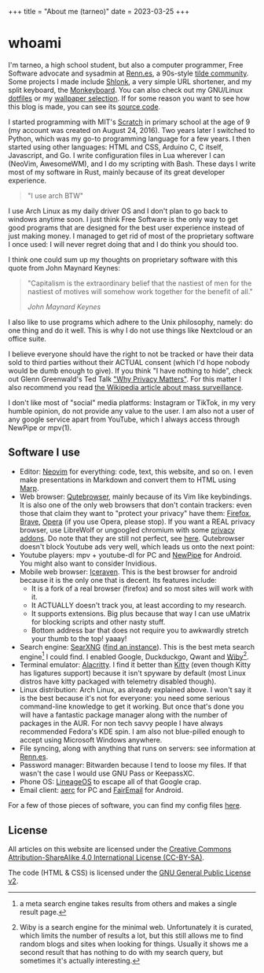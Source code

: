 +++
title = "About me (tarneo)"
date = 2023-03-25
+++

# whoami

I'm tarneo, a high school student, but also a computer programmer, Free Software advocate and sysadmin at [Renn.es](https://renn.es), a 90s-style [tilde community](https://tildeverse.org). Some projects I made include [Shlonk](https://github.com/tarneaux/shlonk), a very simple URL shortener, and my split keyboard, the [Monkeyboard](/posts/split_keyboard/). You can also check out my GNU/Linux [dotfiles](https://github.com/tarneaux/.f) or my [wallpaper selection](https://github.com/tarneaux/wallpapers). If for some reason you want to see how this blog is made, you can see its [source code](https://github.com/tarneaux/tarneo.fr).

I started programming with MIT's [Scratch](https://scratch.mit.edu) in primary school at the age of 9 (my account was created on August 24, 2016). Two years later I switched to Python, which was my go-to programming language for a few years. I then started using other languages: HTML and CSS, Arduino C, C itself, Javascript, and Go. I write configuration files in Lua wherever I can (NeoVim, AwesomeWM), and I do my scripting with Bash. These days I write most of my software in Rust, mainly because of its great developer experience.

> "I use arch BTW"

I use Arch Linux as my daily driver OS and I don't plan to go back to windows anytime soon. I just think Free Software is the only way to get good programs that are designed for the best user experience instead of just making money. I managed to get rid of most of the proprietary software I once used: I will never regret doing that and I do think you should too.

I think one could sum up my thoughts on proprietary software with this quote from John Maynard Keynes:

> "Capitalism is the extraordinary belief that the nastiest of men for the nastiest of motives will somehow work together for the benefit of all."
>
> <cite>John Maynard Keynes</cite>

I also like to use programs which adhere to the Unix philosophy, namely: do one thing and do it well. This is why I do not use things like Nextcloud or an office suite.

I believe everyone should have the right to not be tracked or have their data sold to third parties without their ACTUAL consent (which I'd hope nobody would be dumb enough to give). If you think "I have nothing to hide", check out Glenn Greenwald's Ted Talk ["Why Privacy Matters"](https://iv.renn.es/watch?v=pcSlowAhvUk). For this matter I also recommend you read [the Wikipedia article about mass surveillance](https://en.wikipedia.org/wiki/Mass_surveillance).

I don't like most of "social" media platforms: Instagram or TikTok, in my very humble opinion, do not provide any value to the user. I am also not a user of any google service apart from YouTube, which I always access through NewPipe or mpv(1).

## Software I use

- Editor: [Neovim](https://neovim.io/) for everything: code, text, this website, and so on. I even make presentations in Markdown and convert them to HTML using [Marp](https://marp.app/).
- Web browser: [Qutebrowser](https://qutebrowser.org/), mainly because of its Vim like keybindings. It is also one of the only web browsers that don't contain trackers: even those that claim they want to "protect your privacy" have them: [Firefox](https://digdeeper.neocities.org/articles/mozilla), [Brave](https://spyware.neocities.org/articles/brave), [Opera](https://spyware.neocities.org/articles/opera) (if you use Opera, please stop). If you want a REAL privacy browser, use LibreWolf or ungoogled chromium with some [privacy addons](https://digdeeper.neocities.org/articles/addons). Do note that they are still not perfect, see [here](https://spyware.neocities.org/articles/). Qutebrowser doesn't block Youtube ads very well, which leads us onto the next point:
- Youtube players: mpv + youtube-dl for PC and [NewPipe](https://github.com/TeamNewPipe/NewPipe) for Android. You might also want to consider Invidious.
- Mobile web browser: [Iceraven](https://github.com/fork-maintainers/iceraven-browser). This is the best browser for android because it is the only one that is decent. Its features include:
    - It is a fork of a real browser (firefox) and so most sites will work with it.
    - It ACTUALLY doesn't track you, at least according to my research.
    - It supports extensions. Big plus because that way I can use uMatrix for blocking scripts and other nasty stuff.
    - Bottom address bar that does not require you to awkwardly stretch your thumb to the top! yaaay!
- Search engine: [SearXNG](https://docs.searxng.org/) ([find an instance](https://searx.space/)). This is the best meta search engine[^1] I could find. I enabled Google, Duckduckgo, Qwant and [Wiby](https://wiby.me/)[^2].
- Terminal emulator: [Alacritty](https://github.com/alacritty/alacritty). I find it better than [Kitty](https://sw.kovidgoyal.net/kitty/) (even though Kitty has ligatures support) because it isn't spyware by default (most Linux distros have kitty packaged with telemetry disabled though).
- Linux distribution: Arch Linux, as already explained above. I won't say it is the best because it's not for everyone: you need some serious command-line knowledge to get it working. But once that's done you will have a fantastic package manager along with the number of packages in the AUR. For non tech savvy people I have always recommended Fedora's KDE spin. I am also not blue-pilled enough to accept using Microsoft Windows anywhere.
- File syncing, along with anything that runs on servers: see information at [Renn.es](https://renn.es/).
- Password manager: Bitwarden because I tend to loose my files. If that wasn't the case I would use GNU Pass or KeepassXC.
- Phone OS: [LineageOS](https://lineageos.org/) to escape all of that Google crap.
- Email client: [aerc](https://aerc-mail.org/) for PC and [FairEmail](https://email.faircode.eu/) for Android.

For a few of those pieces of software, you can find my config files [here](https://git.renn.es/.f-tarneo).

[^1]: a meta search engine takes results from others and makes a single result page.
[^2]: Wiby is a search engine for the minimal web. Unfortunately it is curated, which limits the number of results a lot, but this still allows me to find random blogs and sites when looking for things. Usually it shows me a second result that has nothing to do with my search query, but sometimes it's actually interesting.


## License

All articles on this website are licensed under the [Creative Commons Attribution-ShareAlike 4.0 International License (CC-BY-SA)](https://creativecommons.org/licenses/by-sa/4.0/).

The code (HTML & CSS) is licensed under the [GNU General Public License v2](https://www.gnu.org/licenses/old-licenses/gpl-2.0.html).
